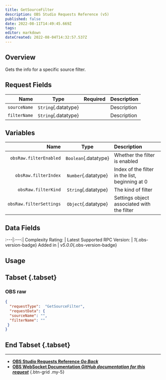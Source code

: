 ```yaml
---
title: GetSourceFilter
description: OBS Studio Requests Reference (v5)
published: false
date: 2022-08-11T14:49:45.669Z
tags: 
editor: markdown
dateCreated: 2022-08-04T14:32:57.537Z
---
```


## Overview
Gets the info for a specific source filter.

## Request Fields
Name | Type | Required| Description |
----:|:----:|:-------:|:------------|
`sourceName` | `String`{.datatype} | <i class="mdi mdi-check-bold"></i> | Description
`filterName` | `String`{.datatype} | <i class="mdi mdi-check-bold"></i> | Description

## Variables
Name | Type | Description | 
----:|:---------:|:------------|
`obsRaw.filterEnabled` | `Boolean`{.datatype} | Whether the filter is enabled
`obsRaw.filterIndex` | `Number`{.datatype} | Index of the filter in the list, beginning at 0
`obsRaw.filterKind` | `String`{.datatype} | The kind of filter
`obsRaw.filterSettings` | `Object`{.datatype} | Settings object associated with the filter

## Data Fields
:---|:---:|
Complexity Rating: | <span class="stars stars--2"></span>
Latest Supported RPC Version: | *1*{.obs-version-badge}
Added in | *v5.0.0*{.obs-version-badge}

## Usage
## Tabset {.tabset}
### OBS raw
```json
{
  "requestType":  "GetSourceFilter",
  "requestData": {
  "sourceName": "",
  "filterName": ""
 }
}
```
## End Tabset {.tabset}

---

- [<i class="mdi mdi-chevron-left"></i>**OBS Studio Requests Reference *Go Back***](/en/Broadcasters/OBS/Requests)
- [<i class="mdi mdi-github"></i> **OBS WebSocket Documentation *GitHub documentation for this request***](https://github.com/obsproject/obs-websocket/blob/master/docs/generated/protocol.md#getsourcefilter)
{.btn-grid .my-5}